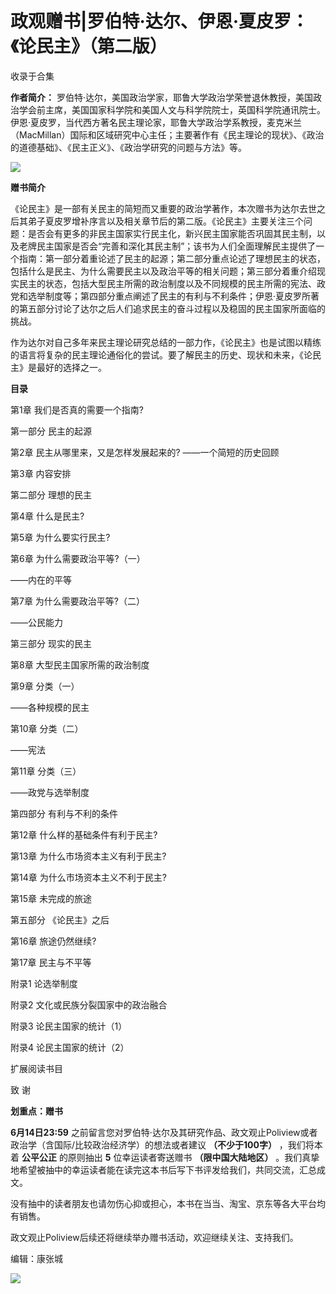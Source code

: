 # 政观赠书|罗伯特·达尔、伊恩·夏皮罗：《论民主》（第二版）


收录于合集

  

**作者简介：**
罗伯特·达尔，美国政治学家，耶鲁大学政治学荣誉退休教授，美国政治学会前主席，美国国家科学院和美国人文与科学院院士，英国科学院通讯院士。伊恩·夏皮罗，当代西方著名民主理论家，耶鲁大学政治学系教授，麦克米兰（MacMillan）国际和区域研究中心主任；主要著作有《民主理论的现状》、《政治的道德基础》、《民主正义》、《政治学研究的问题与方法》等。

  

  
  

  

![](/images/291/2.jpeg)  

 **赠书简介**

  

《论民主》是一部有关民主的简短而又重要的政治学著作，本次赠书为达尔去世之后其弟子夏皮罗增补序言以及相关章节后的第二版。《论民主》主要关注三个问题：是否会有更多的非民主国家实行民主化，新兴民主国家能否巩固其民主制，以及老牌民主国家是否会“完善和深化其民主制”；该书为人们全面理解民主提供了一个指南：第一部分着重论述了民主的起源；第二部分重点论述了理想民主的状态，包括什么是民主、为什么需要民主以及政治平等的相关问题；第三部分着重介绍现实民主的状态，包括大型民主所需的政治制度以及不同规模的民主所需的宪法、政党和选举制度等；第四部分重点阐述了民主的有利与不利条件；伊恩·夏皮罗所著的第五部分讨论了达尔之后人们追求民主的奋斗过程以及稳固的民主国家所面临的挑战。

  

作为达尔对自己多年来民主理论研究总结的一部力作，《论民主》也是试图以精练的语言将复杂的民主理论通俗化的尝试。要了解民主的历史、现状和未来，《论民主》是最好的选择之一。

  

  

 **目录**

  

第1章 我们是否真的需要一个指南?

  

第一部分 民主的起源

  

第2章 民主从哪里来，又是怎样发展起来的? ——一个简短的历史回顾

  

第3章 内容安排

  

第二部分 理想的民主

  

第4章 什么是民主?

  

第5章 为什么要实行民主?

  

第6章 为什么需要政治平等?（一）

——内在的平等

  

第7章 为什么需要政治平等?（二）

——公民能力

  

第三部分 现实的民主

  

第8章 大型民主国家所需的政治制度

  

第9章 分类（一）

——各种规模的民主

  

第10章 分类（二）

——宪法

  

第11章 分类（三）

——政党与选举制度

  

第四部分 有利与不利的条件

  

第12章 什么样的基础条件有利于民主?

  

第13章 为什么市场资本主义有利于民主?

  

第14章 为什么市场资本主义不利于民主?

  

第15章 未完成的旅途

  

第五部分 《论民主》之后

  

第16章 旅途仍然继续?

  

第17章 民主与不平等

  

附录1 论选举制度

  

附录2 文化或民族分裂国家中的政治融合

  

附录3 论民主国家的统计（1）

  

附录4 论民主国家的统计（2）

  

扩展阅读书目

  

致 谢

  

  

 **划重点：赠书**

  

 **6月14日23:59** 之前留言您对罗伯特·达尔及其研究作品、政文观止Poliview或者政治学（含国际/比较政治经济学）的想法或者建议
**（不少于100字）** ，我们将本着 **公平公正** 的原则抽出 **5** 位幸运读者寄送赠书 **（限中国大陆地区）**
。我们真挚地希望被抽中的幸运读者能在读完这本书后写下书评发给我们，共同交流，汇总成文。

  

没有抽中的读者朋友也请勿伤心抑或担心，本书在当当、淘宝、京东等各大平台均有销售。

  

政文观止Poliview后续还将继续举办赠书活动，欢迎继续关注、支持我们。

  

编辑：康张城

  

![](/images/291/3.jpeg)

  

